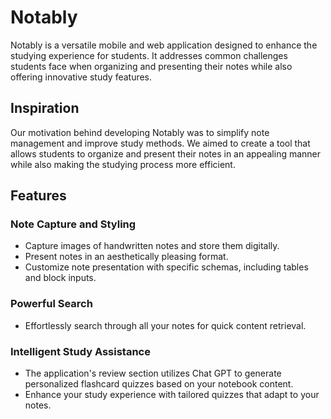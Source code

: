 # Notably

Notably is a versatile mobile and web application designed to enhance the studying experience for students. It addresses common challenges students face when organizing and presenting their notes while also offering innovative study features.

## Inspiration
Our motivation behind developing Notably was to simplify note management and improve study methods. We aimed to create a tool that allows students to organize and present their notes in an appealing manner while also making the studying process more efficient.


## Features

### Note Capture and Styling
- Capture images of handwritten notes and store them digitally.
- Present notes in an aesthetically pleasing format.
- Customize note presentation with specific schemas, including tables and block inputs.

### Powerful Search
- Effortlessly search through all your notes for quick content retrieval.

### Intelligent Study Assistance
- The application's review section utilizes Chat GPT to generate personalized flashcard quizzes based on your notebook content.
- Enhance your study experience with tailored quizzes that adapt to your notes.
